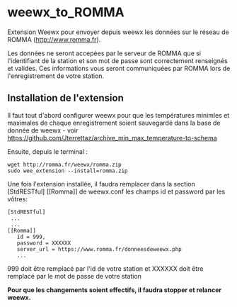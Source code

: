 # weewx_to_ROMMA
Extension Weewx pour envoyer depuis weewx les données sur le réseau de ROMMA (http://www.romma.fr).

Les données ne seront accepées par le serveur de ROMMA que si l'identifiant de la station et son mot de passe sont correctement renseignés et valides.
Ces informations vous seront communiquées par ROMMA lors de l'enregistrement de votre station.


## Installation de l'extension
Il faut tout d'abord configurer weewx pour que les températures minimles et maximales de chaque enregistrement soient sauvegardé dans la base de donnée de weewx - voir https://github.com/Jterrettaz/archive_min_max_temperature-to-schema

Ensuite, depuis le terminal :
  ```
  wget http://romma.fr/weewx/romma.zip
  sudo wee_extension --install=romma.zip
  ```
Une fois l'extension installée, il faudra remplacer dans la section [StdRESTful] [[Romma]] de weewx.conf les champs id et password par les vôtres:
  ```
  [StdRESTful] 
   ...
   ...
  [[Romma]]
     id = 999,
     password = XXXXXX
     server_url = https://www.romma.fr/donneesdeweewx.php
     ... 
   ```
 999 doit être remplacé par l'id de votre station et 
XXXXXX doit être remplacé par le mot de passe de votre station

**Pour que les changements soient effectifs, il faudra stopper et relancer weewx.**
